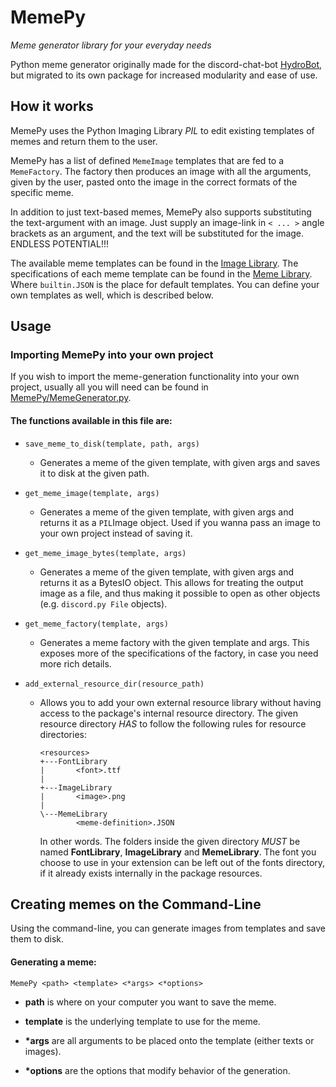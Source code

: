 # MemePy
*Meme generator library for your everyday needs*

Python meme generator originally made for the discord-chat-bot [HydroBot](https://github.com/julianbrandt/Hydrobot3), but migrated to its own package for increased modularity and ease of use.

## How it works

MemePy uses the Python Imaging Library *PIL* to edit existing templates of memes and return them to the user.

MemePy has a list of defined `MemeImage` templates that are fed to a `MemeFactory`. The factory then produces an image with all the arguments, given by the user, pasted onto the image in the correct formats of the specific meme.

In addition to just text-based memes, MemePy also supports substituting the text-argument with an image. Just supply an image-link in `< ... >` angle brackets as an argument, and the text will be substituted for the image. ENDLESS POTENTIAL!!!

The available meme templates can be found in the [Image Library](./Resources/ImageLibrary). The specifications of each meme template can be found in the [Meme Library](./Resources/MemeLibrary). Where `builtin.JSON` is the place for default templates. You can define your own templates as well, which is described below.

## Usage
### Importing MemePy into your own project

If you wish to import the meme-generation functionality into your own project, usually all you will need can be found in [MemePy/MemeGenerator.py](MemePy/MemeGenerator.py). 

#### The functions available in this file are:

* `save_meme_to_disk(template, path, args)`
  
  * Generates a meme of the given template, with given args and saves it to disk at the given path.
  
* `get_meme_image(template, args)`
  
  * Generates a meme of the given template, with given args and returns it as a `PIL`Image object. Used if you wanna pass an image to your own project instead of saving it.
  
* `get_meme_image_bytes(template, args)`
  
  * Generates a meme of the given template, with given args and returns it as a BytesIO object. This allows for treating the output image as a file, and thus making it possible to open as other objects (e.g. `discord.py File` objects).
  
* `get_meme_factory(template, args)`
  
  * Generates a meme factory with the given template and args. This exposes more of the specifications of the factory, in case you need more rich details.
  
* `add_external_resource_dir(resource_path)`

  * Allows you to add your own external resource library without having access to the package's internal resource directory. The given resource directory *HAS* to follow the following rules for resource directories:

    ```
    <resources>
    +---FontLibrary
    |       <font>.ttf
    |
    +---ImageLibrary
    |       <image>.png
    |
    \---MemeLibrary
            <meme-definition>.JSON
    ```

    In other words. The folders inside the given directory *MUST* be named **FontLibrary**, **ImageLibrary** and **MemeLibrary**. The font you choose to use in your extension can be left out of the fonts directory, if it already exists internally in the package resources.



## Creating memes on the Command-Line

Using the command-line, you can generate images from templates and save them to disk.

#### Generating a meme:

```console
MemePy <path> <template> <*args> <*options>
```

- __path__ is where on your computer you want to save the meme.

- __template__ is the underlying template to use for the meme.

- __\*args__ are all arguments to be placed onto the template (either texts or images).

- __\*options__ are the options that modify behavior of the generation.
